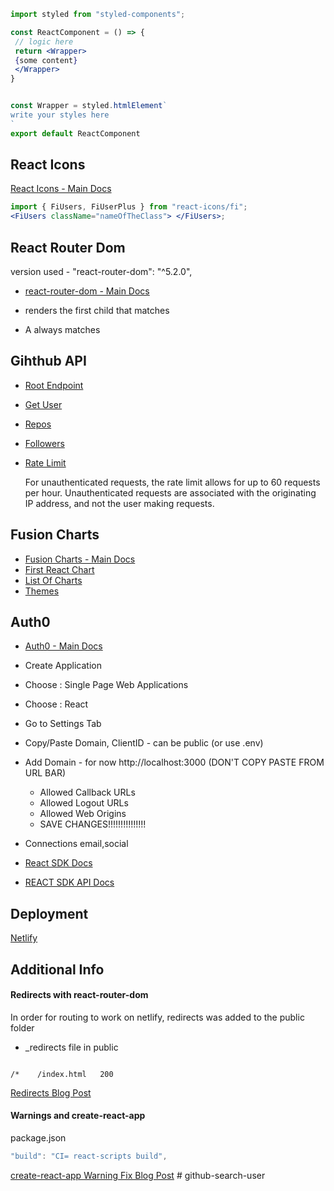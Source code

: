 ```jsx
import styled from "styled-components";

const ReactComponent = () => {
 // logic here
 return <Wrapper>
 {some content}
 </Wrapper>
}


const Wrapper = styled.htmlElement`
write your styles here
`
export default ReactComponent
```

## React Icons

[React Icons - Main Docs](https://react-icons.github.io/react-icons/)

```jsx
import { FiUsers, FiUserPlus } from "react-icons/fi";
<FiUsers className="nameOfTheClass"> </FiUsers>;
```

## React Router Dom

version used - "react-router-dom": "^5.2.0",

- [react-router-dom - Main Docs](https://reactrouter.com/web/guides/quick-start)

- <Switch> renders the first child <Route> that matches
- A <Route path="*"> always matches

## Gihthub API

- [Root Endpoint](https://api.github.com)
- [Get User](https://api.github.com/users/wesbos)
- [Repos](https://api.github.com/users/john-smilga/repos?per_page=100)
- [Followers](https://api.github.com/users/john-smilga/followers)
- [Rate Limit](https://api.github.com/rate_limit)

  For unauthenticated requests, the rate limit allows for up to 60 requests per hour. Unauthenticated requests are associated with the originating IP address, and not the user making requests.

## Fusion Charts

- [Fusion Charts - Main Docs](https://www.fusioncharts.com/)
- [First React Chart](https://www.fusioncharts.com/dev/getting-started/react/your-first-chart-using-react)
- [List Of Charts](https://www.fusioncharts.com/dev/chart-guide/list-of-charts)
- [Themes](https://www.fusioncharts.com/dev/themes/introduction-to-themes)

## Auth0

- [Auth0 - Main Docs](https://auth0.com/)

- Create Application
- Choose : Single Page Web Applications
- Choose : React
- Go to Settings Tab
- Copy/Paste Domain, ClientID - can be public (or use .env)
- Add Domain -
  for now http://localhost:3000 (DON'T COPY PASTE FROM URL BAR)

  - Allowed Callback URLs
  - Allowed Logout URLs
  - Allowed Web Origins
  - SAVE CHANGES!!!!!!!!!!!!!!!

- Connections
  email,social

- [React SDK Docs](https://auth0.com/docs/libraries/auth0-react)
- [REACT SDK API Docs](https://auth0.github.io/auth0-react/)

## Deployment

[Netlify](https://www.netlify.com/)

## Additional Info

#### Redirects with react-router-dom

In order for routing to work on netlify, redirects was added to the public folder

- \_redirects file in public

```

/*    /index.html   200

```

[Redirects Blog Post](https://dev.to/dance2die/page-not-found-on-netlify-with-react-router-58mc)

#### Warnings and create-react-app

package.json

```js
"build": "CI= react-scripts build",
```

[create-react-app Warning Fix Blog Post](https://community.netlify.com/t/how-to-fix-build-failures-with-create-react-app-in-production/17752)
#   g i t h u b - s e a r c h - u s e r  
 